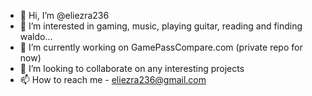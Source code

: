 - 👋 Hi, I’m @eliezra236
- 👀 I’m interested in gaming, music, playing guitar, reading and finding waldo...
- 🌱 I’m currently working on GamePassCompare.com (private repo for now)
- 💞️ I’m looking to collaborate on any interesting projects
- 📫 How to reach me - eliezra236@gmail.com
